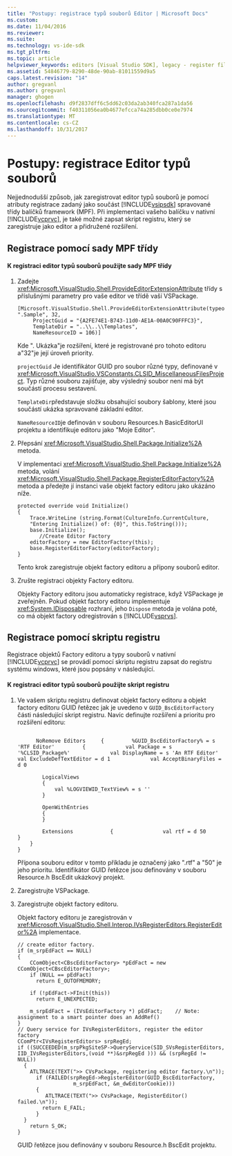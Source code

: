 ```yaml
---
title: "Postupy: registrace typů souborů Editor | Microsoft Docs"
ms.custom: 
ms.date: 11/04/2016
ms.reviewer: 
ms.suite: 
ms.technology: vs-ide-sdk
ms.tgt_pltfrm: 
ms.topic: article
helpviewer_keywords: editors [Visual Studio SDK], legacy - register file types
ms.assetid: 54846779-8290-48de-90ab-81011559d9a5
caps.latest.revision: "14"
author: gregvanl
ms.author: gregvanl
manager: ghogen
ms.openlocfilehash: d9f2837dff6c5dd62c03da2ab340fca287a1da56
ms.sourcegitcommit: f40311056ea0b4677efcca74a285dbb0ce0e7974
ms.translationtype: MT
ms.contentlocale: cs-CZ
ms.lasthandoff: 10/31/2017
---
```

# <a name="how-to-register-editor-file-types"></a>Postupy: registrace Editor typů souborů
Nejjednodušší způsob, jak zaregistrovat editor typů souborů je pomocí atributy registrace zadaný jako součást [!INCLUDE[vsipsdk](../extensibility/includes/vsipsdk_md.md)] spravované třídy balíčků framework (MPF). Při implementaci vašeho balíčku v nativní [!INCLUDE[vcprvc](../code-quality/includes/vcprvc_md.md)], je také možné zapsat skript registru, který se zaregistruje jako editor a přidružené rozšíření.  
  
## <a name="registration-using-mpf-classes"></a>Registrace pomocí sady MPF třídy  
  
#### <a name="to-register-editor-file-types-using-mpf-classes"></a>K registraci editor typů souborů použijte sady MPF třídy  
  
1.  Zadejte <xref:Microsoft.VisualStudio.Shell.ProvideEditorExtensionAttribute> třídy s příslušnými parametry pro vaše editor ve třídě vaší VSPackage.  
  
    ```  
    [Microsoft.VisualStudio.Shell.ProvideEditorExtensionAttribute(typeof(EditorFactory), ".Sample", 32,   
         ProjectGuid = "{A2FE74E1-B743-11d0-AE1A-00A0C90FFFC3}",   
         TemplateDir = "..\\..\\Templates",   
         NameResourceID = 106)]  
    ```  
  
     Kde ". Ukázka"je rozšíření, které je registrované pro tohoto editoru a"32"je její úroveň priority.  
  
     `projectGuid` Je identifikátor GUID pro soubor různé typy, definované v <xref:Microsoft.VisualStudio.VSConstants.CLSID_MiscellaneousFilesProject>. Typ různé souboru zajišťuje, aby výsledný soubor není má být součástí procesu sestavení.  
  
     `TemplateDir`představuje složku obsahující soubory šablony, které jsou součástí ukázka spravované základní editor.  
  
     `NameResourceID`je definován v souboru Resources.h BasicEditorUI projektu a identifikuje editoru jako "Moje Editor".  
  
2.  Přepsání <xref:Microsoft.VisualStudio.Shell.Package.Initialize%2A> metoda.  
  
     V implementaci <xref:Microsoft.VisualStudio.Shell.Package.Initialize%2A> metoda, volání <xref:Microsoft.VisualStudio.Shell.Package.RegisterEditorFactory%2A> metoda a předejte jí instanci vaše objekt factory editoru jako ukázáno níže.  
  
    ```  
    protected override void Initialize()  
    {  
        Trace.WriteLine (string.Format(CultureInfo.CurrentCulture,   
        "Entering Initialize() of: {0}", this.ToString()));  
        base.Initialize();  
           //Create Editor Factory  
        editorFactory = new EditorFactory(this);  
        base.RegisterEditorFactory(editorFactory);  
    }  
    ```  
  
     Tento krok zaregistruje objekt factory editoru a přípony souborů editor.  
  
3.  Zrušte registraci objekty Factory editoru.  
  
     Objekty Factory editoru jsou automaticky registrace, když VSPackage je zveřejněn. Pokud objekt factory editoru implementuje <xref:System.IDisposable> rozhraní, jeho `Dispose` metoda je volána poté, co má objekt factory odregistrován s [!INCLUDE[vsprvs](../code-quality/includes/vsprvs_md.md)].  
  
## <a name="registration-using-a-registry-script"></a>Registrace pomocí skriptu registru  
 Registrace objektů Factory editoru a typy souborů v nativní [!INCLUDE[vcprvc](../code-quality/includes/vcprvc_md.md)] se provádí pomocí skriptu registru zapsat do registru systému windows, které jsou popsány v následující.  
  
#### <a name="to-register-editor-file-types-using-a-registry-script"></a>K registraci editor typů souborů použijte skript registru  
  
1.  Ve vašem skriptu registru definovat objekt factory editoru a objekt factory editoru GUID řetězec jak je uvedeno v `GUID_BscEditorFactory` části následující skript registru. Navíc definujte rozšíření a prioritu pro rozšíření editoru:  
  
    ```  
  
          NoRemove Editors     {         %GUID_BscEditorFactory% = s 'RTF Editor'         {             val Package = s '%CLSID_Package%'             val DisplayName = s 'An RTF Editor'             val ExcludeDefTextEditor = d 1             val AcceptBinaryFiles = d 0  
  
            LogicalViews  
            {  
                val %LOGVIEWID_TextView% = s ''  
            }  
  
            OpenWithEntries  
            {  
            }  
  
            Extensions            {                val rtf = d 50            }  
        }  
    }  
    ```  
  
     Přípona souboru editor v tomto příkladu je označený jako ".rtf" a "50" je jeho prioritu. Identifikátor GUID řetězce jsou definovány v souboru Resource.h BscEdit ukázkový projekt.  
  
2.  Zaregistrujte VSPackage.  
  
3.  Zaregistrujte objekt factory editoru.  
  
     Objekt factory editoru je zaregistrován v <xref:Microsoft.VisualStudio.Shell.Interop.IVsRegisterEditors.RegisterEditor%2A> implementace.  
  
    ```  
    // create editor factory.  
    if (m_srpEdFact == NULL)   
    {  
        CComObject<CBscEditorFactory> *pEdFact = new CComObject<CBscEditorFactory>;  
        if (NULL == pEdFact)  
          return E_OUTOFMEMORY;  
  
        if (!pEdFact->FInit(this))  
          return E_UNEXPECTED;  
  
        m_srpEdFact = (IVsEditorFactory *) pEdFact;    // Note: assignment to a smart pointer does an AddRef()  
    }  
    // Query service for IVsRegisterEditors, register the editor factory  
    CComPtr<IVsRegisterEditors> srpRegEd;  
    if ((SUCCEEDED(m_srpPkgSiteSP->QueryService(SID_SVsRegisterEditors, IID_IVsRegisterEditors,(void **)&srpRegEd ))) && (srpRegEd != NULL))  
      {  
        ATLTRACE(TEXT(">> CVsPackage, registering editor factory.\n"));  
          if (FAILED(srpRegEd->RegisterEditor(GUID_BscEditorFactory,  
                      m_srpEdFact, &m_dwEditorCookie)))   
          {  
             ATLTRACE(TEXT(">> CVsPackage, RegisterEditor() failed.\n"));  
            return E_FAIL;  
          }  
      }  
        return S_OK;  
    }  
    ```  
  
     GUID řetězce jsou definovány v souboru Resource.h BscEdit projektu.